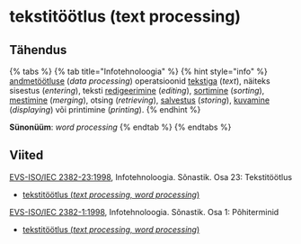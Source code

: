 # tekstitöötlus \(text processing\)

## Tähendus

{% tabs %}
{% tab title="Infotehnoloogia" %}
{% hint style="info" %}
[andmetöötluse](andmetoeoetlus-data-processing.md) \(_data processing_\) operatsioonid [tekstiga](tekst-text.md) \(_text_\), näiteks sisestus \(_entering_\), teksti [redigeerimine](redigeerimine-editing.md) \(_editing_\),  [sortimine](sortima-to-sort.md) \(_sorting_\),  [mestimine](mestima-to-merge.md) \(_merging_\),  otsing \(_retrieving_\), [salvestus](salvestama-to-store.md) \(_storing_\),  [kuvamine](kuva-display.md) \(_displaying_\) või printimine \(_printing_\).
{% endhint %}

**Sünonüüm**: _word processing_
{% endtab %}
{% endtabs %}

## Viited

[EVS-ISO/IEC 2382-23:1998](https://www.evs.ee/et/evs-iso-iec-2382-23-1998), Infotehnoloogia. Sõnastik. Osa 23: Tekstitöötlus

* [tekstitöötlus \(_text processing, word processing_\)](https://www.eki.ee/dict/its/index.cgi?Q=D4CF1FD1-6C03-1014-88DC-FC5F0DBED45A&F=GUID&C01=1&C02=0&C10=1)

[EVS-ISO/IEC 2382-1:1998](https://www.evs.ee/et/evs-iso-iec-2382-1-1998), Infotehnoloogia. Sõnastik. Osa 1: Põhiterminid

* [tekstitöötlus \(_text processing, word processing_\)](https://www.eki.ee/dict/its/index.cgi?Q=D066EFE6-6C03-1014-88DC-FC5F0DBED45A&F=GUID&C01=1&C02=0&C10=1)





